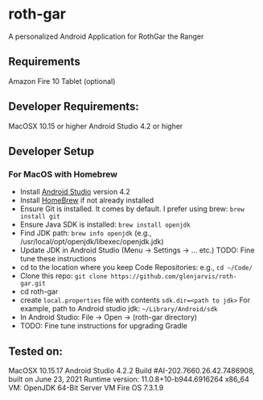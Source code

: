 # roth-gar
A personalized Android Application for RothGar the Ranger

## Requirements

Amazon Fire 10 Tablet (optional)

## Developer Requirements:

MacOSX 10.15 or higher
Android Studio 4.2 or higher

## Developer Setup

### For MacOS with Homebrew
* Install [Android Studio](https://developer.android.com/studio/) version 4.2
* Install [HomeBrew](https://docs.brew.sh/) if not already installed
* Ensure Git is installed. It comes by default. I prefer using brew: `brew install git`
* Ensure Java SDK is installed: `brew install openjdk`
* Find JDK path: `brew info openjdk` (e.g.,  /usr/local/opt/openjdk/libexec/openjdk.jdk)
* Update JDK in Android Studio (Menu -> Settings -> ... etc.) TODO: Fine tune these instructions
* cd to the location where you keep Code Repositories: e.g., `cd ~/Code/`
* Clone this repo: `git clone https://github.com/glenjarvis/roth-gar.git`
* cd roth-gar
* create `local.properties` file with contents `sdk.dir=<path to jdk>`
  For example, path to Android studio jdk: `~/Library/Android/sdk`
* In Android Studio: File -> Open -> (roth-gar directory)
* TODO: Fine tune instructions for upgrading Gradle

## Tested on:

MacOSX 10.15.17
Android Studio 4.2.2
  Build #AI-202.7660.26.42.7486908, built on June 23, 2021
  Runtime version: 11.0.8+10-b944.6916264 x86_64
  VM: OpenJDK 64-Bit Server VM
Fire OS 7.3.1.9 
